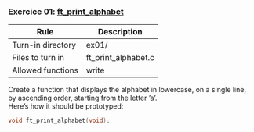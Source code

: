 
### Exercice 01: [ft_print_alphabet](https://github.com/silvagomez/42piscine/blob/main/C_00/ex01/ft_print_alphabet.c)

| Rule              | Description         |
| ----------------- | ------------------- |
| Turn-in directory | ex01/               |
| Files to turn in  | ft_print_alphabet.c |
| Allowed functions | write               |

Create a function that displays the alphabet in lowercase, on a single line, by
ascending order, starting from the letter ’a’.
<br>
Here’s how it should be prototyped:
```c
void ft_print_alphabet(void);
```

